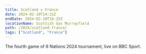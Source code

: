 ```yaml
---
title: Scotland v France
date: 2024-02-10T14:15Z
endDate: 2024-02-10T16:15Z
locationName: Scottish Gas Murrayfield
path: /2024/scotland-france/
tags: ["Scotland", "France"]
---
```


The fourth game of 6 Nations 2024 tournament, live on BBC Sport.
